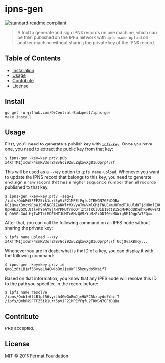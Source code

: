 # ipns-gen

[![standard-readme compliant](https://img.shields.io/badge/readme%20style-standard-brightgreen.svg?style=flat-square)](https://github.com/RichardLitt/standard-readme)

> A tool to generate and sign IPNS records on one machine, which can be then published on the IPFS network with
`ipfs name upload` on another machine without sharing the private key of the IPNS record.

## Table of Contents

- [Installation](#installation)
- [Usage](#usage)
- [Contribute](#contribute)
- [License](#license)

## Install

```
go get -u github.com/DeCentral-Budapest/ipns-gen
make install
```

## Usage

First, you'll need to generate a publish key with [`ipfs-key`](https://github.com/DeCentral-Budapest/ipfs-key).
Once you have one, you need to extract the public key from that key:

```
$ ipns-gen -key=key.priv pub
z4XTTM1jxcwnF4smRV3orZYBvGci92wLZqbovXg81uQprp4u7f
```

This will be used as a `--key` option to `ipfs name upload`. Whenever you want to update the IPNS record
that belongs to this key, you need to generate and sign a new record that has a higher sequence number
than all records published to that key.

```
$ ipns-gen -key=key.priv -seq=1 /ipfs/QmbR6SFFFZ5ik1urY5pViF21MPEfPqfu2TRWGN7GFiDQBa
UCjQvaXBmcy9RbWJSNlNGRkZaNWlrMXVyWTVwVmlGMjFNUEVmUHFmdTJUUldHTjdHRmlEUUJhEkCqK-0pHHkZvGXUl0tlvhYeAY8jAHYPMUfrmQDTlztaTKClUib19Ct81SqMvRbdUK5nhRvR6wstRVic-Q-OhVELGAAiHjIwMTctMDEtMTJUMTc6MzQ6MzYuMzExODI0MzM0WigBMIDgpZa7EQ==
```

After that, you can call the following command on an IPFS node without sharing the private key:

```
$ ipfs name upload --key z4XTTM1jxcwnF4smRV3orZYBvGci92wLZqbovXg81uQprp4u7f UCjQvaXBmcy...
```

Whenever you are in doubt what is the ID of a key, you can display it with the following command:

```
$ ipns-gen -key=key.priv id
Qmb1z6tLB1pf56vyeLh4GwGoBmJjeHWFC5kzuydo5WaifT
```

Based on that information, you know that any IPFS node will resolve this ID to the path you specified in the record before:

```
$ ipfs name resolve /ipns/Qmb1z6tLB1pf56vyeLh4GwGoBmJjeHWFC5kzuydo5WaifT
/ipfs/QmbR6SFFFZ5ik1urY5pViF21MPEfPqfu2TRWGN7GFiDQBa
```

## Contribute

PRs accepted.

## License

[MIT](LICENSE) © 2016 [Fermat Foundation](http://www.fermat.org/)

